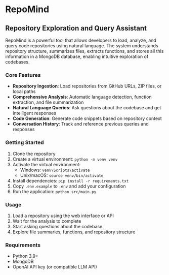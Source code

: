 # RepoMind

## Repository Exploration and Query Assistant

RepoMind is a powerful tool that allows developers to load, analyze, and query code repositories using natural language. The system understands repository structure, summarizes files, extracts functions, and stores all this information in a MongoDB database, enabling intuitive exploration of codebases.

### Core Features

- **Repository Ingestion**: Load repositories from GitHub URLs, ZIP files, or local paths
- **Comprehensive Analysis**: Automatic language detection, function extraction, and file summarization
- **Natural Language Queries**: Ask questions about the codebase and get intelligent responses
- **Code Generation**: Generate code snippets based on repository context
- **Conversation History**: Track and reference previous queries and responses

### Getting Started

1. Clone the repository
2. Create a virtual environment: `python -m venv venv`
3. Activate the virtual environment:
   - Windows: `venv\Scripts\activate`
   - Unix/macOS: `source venv/bin/activate`
4. Install dependencies: `pip install -r requirements.txt`
5. Copy `.env.example` to `.env` and add your configuration
6. Run the application: `python src/main.py`

### Usage

1. Load a repository using the web interface or API
2. Wait for the analysis to complete
3. Start asking questions about the codebase
4. Explore file summaries, functions, and repository structure

### Requirements

- Python 3.9+
- MongoDB
- OpenAI API key (or compatible LLM API)
